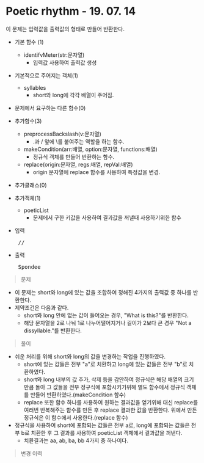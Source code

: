 # Poetic rhythm - 19. 07. 14

이 문제는 입력값을 출력값의 형태로 만들어 반환한다.

- 기본 함수 (1)
  - identifvMeter(str:문자열)
    - 입력값 사용하여 출력값 생성
- 기본적으로 주어지는 객체(1)
  - syllables
    - short와 long에 각각 배열이 주어짐.
- 문제에서 요구하는 다른 함수(0)
- 추가함수(3) 
  - preprocessBackslash(v:문자열)
    - .과 / 앞에 \를 붙여주는 역할을 하는 함수.
  - makeCondition(arr:배열, option:문자열, functions:배열)
    - 정규식 객체를 만들어 반환하는 함수.
  - replace(origin:문자열, regs:배열, repVal:배열)
    - origin 문자열에 replace 함수를 사용하여 특정값을 변경.
- 추가클래스(0)
- 추가객체(1)
  - poeticList
    - 문제에서 구한 키값을 사용하여 결과값을 꺼낼때 사용하기위한 함수

- 입력
  <pre> // </pre>
 
- 출력
  <pre> Spondee </pre>

> 문제
  - 이 문제는 short와 long에 있는 값을 조합하여 정해진 4가지의 출력값 중 하나를 반환한다.
  - 제약조건은 다음과 같다.
    - short와 long 안에 없는 값이 들어오는 경우, "What is this?"를 반환한다.
    - 해당 문자열을 2로 나눠 1로 나누어떨어지거나 길이가 2보다 큰 경우 "Not a dissyllable."를 반환한다.

> 풀이
  - 쉬운 처리를 위해 short와 long의 값을 변경하는 작업을 진행하였다.
    - short에 있는 값들은 전부 "a"로 치환하고 long에 있는 값들은 전부 "b"로 치환하였다.
    - short와 long 내부의 값 추가, 삭제 등을 감안하여 정규식은 해당 배열의 크기만큼 돌아 그 값들을 전부 정규식에 포함시키기위해 별도 함수에서 정규식 객체를 만들어 반환하였다.(makeCondition 함수)
    - replace 또한 함수 하나를 사용하여 원하는 결과값을 얻기위해 대신 replace를 여러번 반복해주는 함수를 만든 후 replace 결과한 값을 반환한다. 위에서 만든 정규식은 이 함수에서 사용한다.(replace 함수)
  - 정규식을 사용하여 short에 포함되는 값들은 전부 a로, long에 포함되는 값들은 전부 b로 치환한 후 그 결과를 사용하여 poeticList 객체에서 결과값을 꺼낸다.
    - 치환결과는 aa, ab, ba, bb 4가지 중 하나이다.
  

>변경 이력
